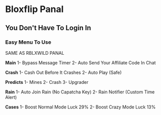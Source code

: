 # Bloxflip Panal
## You Don't Have To Login In
### Easy Menu To Use

SAME AS RBLXWILD PANAL

**Main**
1- Bypass Message Timer
2- Auto Send Your Affiliate Code In Chat

**Crash**
1- Cash Out Before It Crashes
2- Auto Play (Safe)

**Predicts**
1- Mines
2- Crash
3- Upgrader

**Rain**
1- Auto Join Rain (No Capatcha Key)
2- Rain Notifier (Custom Time Alert)

**Cases**
1- Boost Normal Mode Luck 29%
2- Boost Crazy Mode Luck 13%
